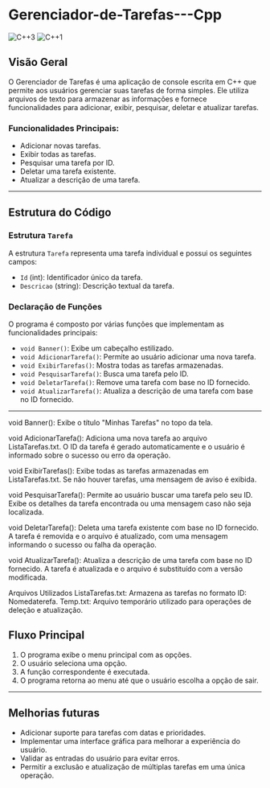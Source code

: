 # Gerenciador-de-Tarefas---Cpp

![C++3](https://github.com/user-attachments/assets/a419e2db-96c6-421d-a9e9-a94ecd91497b)
![C++1](https://github.com/user-attachments/assets/151cfc91-7d5b-45e7-9883-9b4b244bc8f4)




## Visão Geral

O Gerenciador de Tarefas é uma aplicação de console escrita em C++ que permite aos usuários gerenciar suas tarefas de forma simples. Ele utiliza arquivos de texto para armazenar as informações e fornece funcionalidades para adicionar, exibir, pesquisar, deletar e atualizar tarefas.

### Funcionalidades Principais:

- Adicionar novas tarefas.
- Exibir todas as tarefas.
- Pesquisar uma tarefa por ID.
- Deletar uma tarefa existente.
- Atualizar a descrição de uma tarefa.

---

## Estrutura do Código

### Estrutura `Tarefa`

A estrutura `Tarefa` representa uma tarefa individual e possui os seguintes campos:

- `Id` (int): Identificador único da tarefa.
- `Descricao` (string): Descrição textual da tarefa.

### Declaração de Funções

O programa é composto por várias funções que implementam as funcionalidades principais:

- `void Banner()`: Exibe um cabeçalho estilizado.
- `void AdicionarTarefa()`: Permite ao usuário adicionar uma nova tarefa.
- `void ExibirTarefas()`: Mostra todas as tarefas armazenadas.
- `void PesquisarTarefa()`: Busca uma tarefa pelo ID.
- `void DeletarTarefa()`: Remove uma tarefa com base no ID fornecido.
- `void AtualizarTarefa()`: Atualiza a descrição de uma tarefa com base no ID fornecido.

---

void Banner(): Exibe o título "Minhas Tarefas" no topo da tela.

void AdicionarTarefa(): Adiciona uma nova tarefa ao arquivo ListaTarefas.txt. O ID da tarefa é gerado automaticamente e o usuário é informado sobre o sucesso ou erro da operação.

void ExibirTarefas(): Exibe todas as tarefas armazenadas em ListaTarefas.txt. Se não houver tarefas, uma mensagem de aviso é exibida.

void PesquisarTarefa(): Permite ao usuário buscar uma tarefa pelo seu ID. Exibe os detalhes da tarefa encontrada ou uma mensagem caso não seja localizada.

void DeletarTarefa(): Deleta uma tarefa existente com base no ID fornecido. A tarefa é removida e o arquivo é atualizado, com uma mensagem informando o sucesso ou falha da operação.

void AtualizarTarefa(): Atualiza a descrição de uma tarefa com base no ID fornecido. A tarefa é atualizada e o arquivo é substituído com a versão modificada.

Arquivos Utilizados
ListaTarefas.txt: Armazena as tarefas no formato ID: Nomedaterefa.
Temp.txt: Arquivo temporário utilizado para operações de deleção e atualização.

## Fluxo Principal

1. O programa exibe o menu principal com as opções.
2. O usuário seleciona uma opção.
3. A função correspondente é executada.
4. O programa retorna ao menu até que o usuário escolha a opção de sair.

---

## Melhorias futuras

- Adicionar suporte para tarefas com datas e prioridades.
- Implementar uma interface gráfica para melhorar a experiência do usuário.
- Validar as entradas do usuário para evitar erros.
- Permitir a exclusão e atualização de múltiplas tarefas em uma única operação.


